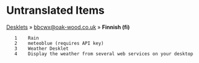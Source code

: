 # Untranslated Items
[Desklets](../../../README.md) &#187; [bbcwx@oak-wood.co.uk](../README.md) &#187; **Finnish (fi)**

       1	Rain
       2	meteoblue (requires API key)
       3	Weather Desklet
       4	Display the weather from several web services on your desktop
